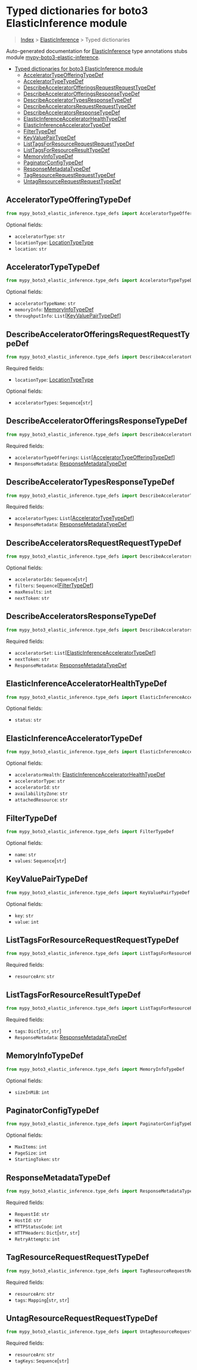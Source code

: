 <a id="typed-dictionaries-for-boto3-elasticinference-module"></a>

# Typed dictionaries for boto3 ElasticInference module

> [Index](../README.md) > [ElasticInference](./README.md) > Typed dictionaries

Auto-generated documentation for
[ElasticInference](https://boto3.amazonaws.com/v1/documentation/api/latest/reference/services/elastic-inference.html#ElasticInference)
type annotations stubs module
[mypy-boto3-elastic-inference](https://pypi.org/project/mypy-boto3-elastic-inference/).

- [Typed dictionaries for boto3 ElasticInference module](#typed-dictionaries-for-boto3-elasticinference-module)
  - [AcceleratorTypeOfferingTypeDef](#acceleratortypeofferingtypedef)
  - [AcceleratorTypeTypeDef](#acceleratortypetypedef)
  - [DescribeAcceleratorOfferingsRequestRequestTypeDef](#describeacceleratorofferingsrequestrequesttypedef)
  - [DescribeAcceleratorOfferingsResponseTypeDef](#describeacceleratorofferingsresponsetypedef)
  - [DescribeAcceleratorTypesResponseTypeDef](#describeacceleratortypesresponsetypedef)
  - [DescribeAcceleratorsRequestRequestTypeDef](#describeacceleratorsrequestrequesttypedef)
  - [DescribeAcceleratorsResponseTypeDef](#describeacceleratorsresponsetypedef)
  - [ElasticInferenceAcceleratorHealthTypeDef](#elasticinferenceacceleratorhealthtypedef)
  - [ElasticInferenceAcceleratorTypeDef](#elasticinferenceacceleratortypedef)
  - [FilterTypeDef](#filtertypedef)
  - [KeyValuePairTypeDef](#keyvaluepairtypedef)
  - [ListTagsForResourceRequestRequestTypeDef](#listtagsforresourcerequestrequesttypedef)
  - [ListTagsForResourceResultTypeDef](#listtagsforresourceresulttypedef)
  - [MemoryInfoTypeDef](#memoryinfotypedef)
  - [PaginatorConfigTypeDef](#paginatorconfigtypedef)
  - [ResponseMetadataTypeDef](#responsemetadatatypedef)
  - [TagResourceRequestRequestTypeDef](#tagresourcerequestrequesttypedef)
  - [UntagResourceRequestRequestTypeDef](#untagresourcerequestrequesttypedef)

<a id="acceleratortypeofferingtypedef"></a>

## AcceleratorTypeOfferingTypeDef

```python
from mypy_boto3_elastic_inference.type_defs import AcceleratorTypeOfferingTypeDef
```

Optional fields:

- `acceleratorType`: `str`
- `locationType`: [LocationTypeType](./literals.md#locationtypetype)
- `location`: `str`

<a id="acceleratortypetypedef"></a>

## AcceleratorTypeTypeDef

```python
from mypy_boto3_elastic_inference.type_defs import AcceleratorTypeTypeDef
```

Optional fields:

- `acceleratorTypeName`: `str`
- `memoryInfo`: [MemoryInfoTypeDef](./type_defs.md#memoryinfotypedef)
- `throughputInfo`:
  `List`\[[KeyValuePairTypeDef](./type_defs.md#keyvaluepairtypedef)\]

<a id="describeacceleratorofferingsrequestrequesttypedef"></a>

## DescribeAcceleratorOfferingsRequestRequestTypeDef

```python
from mypy_boto3_elastic_inference.type_defs import DescribeAcceleratorOfferingsRequestRequestTypeDef
```

Required fields:

- `locationType`: [LocationTypeType](./literals.md#locationtypetype)

Optional fields:

- `acceleratorTypes`: `Sequence`\[`str`\]

<a id="describeacceleratorofferingsresponsetypedef"></a>

## DescribeAcceleratorOfferingsResponseTypeDef

```python
from mypy_boto3_elastic_inference.type_defs import DescribeAcceleratorOfferingsResponseTypeDef
```

Required fields:

- `acceleratorTypeOfferings`:
  `List`\[[AcceleratorTypeOfferingTypeDef](./type_defs.md#acceleratortypeofferingtypedef)\]
- `ResponseMetadata`:
  [ResponseMetadataTypeDef](./type_defs.md#responsemetadatatypedef)

<a id="describeacceleratortypesresponsetypedef"></a>

## DescribeAcceleratorTypesResponseTypeDef

```python
from mypy_boto3_elastic_inference.type_defs import DescribeAcceleratorTypesResponseTypeDef
```

Required fields:

- `acceleratorTypes`:
  `List`\[[AcceleratorTypeTypeDef](./type_defs.md#acceleratortypetypedef)\]
- `ResponseMetadata`:
  [ResponseMetadataTypeDef](./type_defs.md#responsemetadatatypedef)

<a id="describeacceleratorsrequestrequesttypedef"></a>

## DescribeAcceleratorsRequestRequestTypeDef

```python
from mypy_boto3_elastic_inference.type_defs import DescribeAcceleratorsRequestRequestTypeDef
```

Optional fields:

- `acceleratorIds`: `Sequence`\[`str`\]
- `filters`: `Sequence`\[[FilterTypeDef](./type_defs.md#filtertypedef)\]
- `maxResults`: `int`
- `nextToken`: `str`

<a id="describeacceleratorsresponsetypedef"></a>

## DescribeAcceleratorsResponseTypeDef

```python
from mypy_boto3_elastic_inference.type_defs import DescribeAcceleratorsResponseTypeDef
```

Required fields:

- `acceleratorSet`:
  `List`\[[ElasticInferenceAcceleratorTypeDef](./type_defs.md#elasticinferenceacceleratortypedef)\]
- `nextToken`: `str`
- `ResponseMetadata`:
  [ResponseMetadataTypeDef](./type_defs.md#responsemetadatatypedef)

<a id="elasticinferenceacceleratorhealthtypedef"></a>

## ElasticInferenceAcceleratorHealthTypeDef

```python
from mypy_boto3_elastic_inference.type_defs import ElasticInferenceAcceleratorHealthTypeDef
```

Optional fields:

- `status`: `str`

<a id="elasticinferenceacceleratortypedef"></a>

## ElasticInferenceAcceleratorTypeDef

```python
from mypy_boto3_elastic_inference.type_defs import ElasticInferenceAcceleratorTypeDef
```

Optional fields:

- `acceleratorHealth`:
  [ElasticInferenceAcceleratorHealthTypeDef](./type_defs.md#elasticinferenceacceleratorhealthtypedef)
- `acceleratorType`: `str`
- `acceleratorId`: `str`
- `availabilityZone`: `str`
- `attachedResource`: `str`

<a id="filtertypedef"></a>

## FilterTypeDef

```python
from mypy_boto3_elastic_inference.type_defs import FilterTypeDef
```

Optional fields:

- `name`: `str`
- `values`: `Sequence`\[`str`\]

<a id="keyvaluepairtypedef"></a>

## KeyValuePairTypeDef

```python
from mypy_boto3_elastic_inference.type_defs import KeyValuePairTypeDef
```

Optional fields:

- `key`: `str`
- `value`: `int`

<a id="listtagsforresourcerequestrequesttypedef"></a>

## ListTagsForResourceRequestRequestTypeDef

```python
from mypy_boto3_elastic_inference.type_defs import ListTagsForResourceRequestRequestTypeDef
```

Required fields:

- `resourceArn`: `str`

<a id="listtagsforresourceresulttypedef"></a>

## ListTagsForResourceResultTypeDef

```python
from mypy_boto3_elastic_inference.type_defs import ListTagsForResourceResultTypeDef
```

Required fields:

- `tags`: `Dict`\[`str`, `str`\]
- `ResponseMetadata`:
  [ResponseMetadataTypeDef](./type_defs.md#responsemetadatatypedef)

<a id="memoryinfotypedef"></a>

## MemoryInfoTypeDef

```python
from mypy_boto3_elastic_inference.type_defs import MemoryInfoTypeDef
```

Optional fields:

- `sizeInMiB`: `int`

<a id="paginatorconfigtypedef"></a>

## PaginatorConfigTypeDef

```python
from mypy_boto3_elastic_inference.type_defs import PaginatorConfigTypeDef
```

Optional fields:

- `MaxItems`: `int`
- `PageSize`: `int`
- `StartingToken`: `str`

<a id="responsemetadatatypedef"></a>

## ResponseMetadataTypeDef

```python
from mypy_boto3_elastic_inference.type_defs import ResponseMetadataTypeDef
```

Required fields:

- `RequestId`: `str`
- `HostId`: `str`
- `HTTPStatusCode`: `int`
- `HTTPHeaders`: `Dict`\[`str`, `str`\]
- `RetryAttempts`: `int`

<a id="tagresourcerequestrequesttypedef"></a>

## TagResourceRequestRequestTypeDef

```python
from mypy_boto3_elastic_inference.type_defs import TagResourceRequestRequestTypeDef
```

Required fields:

- `resourceArn`: `str`
- `tags`: `Mapping`\[`str`, `str`\]

<a id="untagresourcerequestrequesttypedef"></a>

## UntagResourceRequestRequestTypeDef

```python
from mypy_boto3_elastic_inference.type_defs import UntagResourceRequestRequestTypeDef
```

Required fields:

- `resourceArn`: `str`
- `tagKeys`: `Sequence`\[`str`\]
